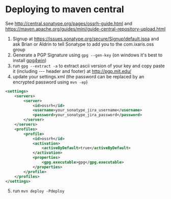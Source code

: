# Deploying to maven central

See http://central.sonatype.org/pages/ossrh-guide.html and https://maven.apache.org/guides/mini/guide-central-repository-upload.html

1. Signup at https://issues.sonatype.org/secure/Signup!default.jspa and ask Brian or Aldrin to tell Sonatype to add you to the com.ixaris.oss group
2. Generate a PGP Signature using `gpg --gen-key` (on windows it's best to install [gpg4win](https://www.gpg4win.org/))
3. run `gpg --extract -a` to extract ascii version of your key and copy paste it (including --- header and footer) at http://pgp.mit.edu/
4. update your settings.xml (the password can be replaced by an encrypted password using `mvn -ep`)
```xml
<settings>
    <servers>
        <server>
            <id>ossrh</id>
            <username>your_sonatype_jira_username</username>
            <password>your_sonatype_jira_password</password>
        </server>
    </servers>
    <profiles>
        <profile>
            <id>ossrh</id>
            <activation>
                <activeByDefault>true</activeByDefault>
            </activation>
            <properties>
                <gpg.executable>gpg</gpg.executable>
            </properties>
        </profile>
    </profiles>
</settings>
```
5. run `mvn deploy -Pdeploy`
